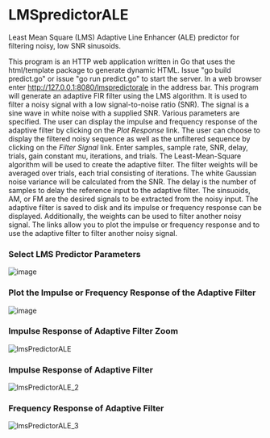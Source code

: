 # LMSpredictorALE
Least Mean Square (LMS) Adaptive Line Enhancer (ALE) predictor for filtering noisy, low SNR sinusoids.

This program is an HTTP web application written in Go that uses the html/template package to generate dynamic HTML.  Issue "go build predict.go" or issue "go run predict.go" to start the server. In a web browser enter http://127.0.0.1:8080/lmspredictorale in the address bar. This program will generate an adaptive FIR filter using the LMS algorithm.  It is used to filter a noisy signal with a low signal-to-noise ratio (SNR).  The signal is a sine wave in white noise with a supplied SNR.  Various parameters are specified.  The user can display the impulse and frequency response of the adaptive filter by clicking on the <i>Plot Response</i> link. The user can choose to display the filtered noisy sequence as well as the unfiltered sequence by clicking on the <i>Filter Signal</i> link.  Enter samples, sample rate, SNR, delay, trials, gain constant mu, iterations, and trials. The Least-Mean-Square algorithm will be used to create the adaptive filter. The filter weights will be averaged over trials, each trial consisting of iterations. The white Gaussian noise variance will be calculated from the SNR. The delay is the number of samples to delay the reference input to the adaptive filter. The sinsuoids, AM, or FM are the desired signals to be extracted from the noisy input. The adaptive filter is saved to disk and its impulse or frequency response can be displayed. Additionally, the weights can be used to filter another noisy signal. The links allow you to plot the impulse or frequency response and to use the adaptive filter to filter another noisy signal.

<h3>Select LMS Predictor Parameters</h3>

![image](https://github.com/thomasteplick/LMSpredictorALE/assets/117768679/7e56216c-3ce1-4aa3-898f-c4daf1e4ce85)

<h3>Plot the Impulse or Frequency Response of the Adaptive Filter</h3>

![image](https://github.com/thomasteplick/LMSpredictorALE/assets/117768679/eeb6f6d1-dc90-4786-acb3-abb17314965c)

<h3>Impulse Response of Adaptive Filter Zoom</h3>

![lmsPredictorALE](https://github.com/thomasteplick/LMSpredictorALE/assets/117768679/25d28746-42cf-454d-8f52-ab119ad5d915)

<h3>Impulse Response of Adaptive Filter</h3>

![lmsPredictorALE_2](https://github.com/thomasteplick/LMSpredictorALE/assets/117768679/9b10adcc-ff1a-4c82-aad9-46b144abc763)

<h3>Frequency Response of Adaptive Filter</h3>

![lmsPredictorALE_3](https://github.com/thomasteplick/LMSpredictorALE/assets/117768679/de5e0d70-7712-4e4a-8a87-f6aae54e14b5)


